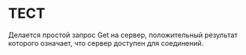 # ТЕСТ
Делается простой запрос Get на сервер, положительный результат которого означает, что сервер доступен для соединений.
